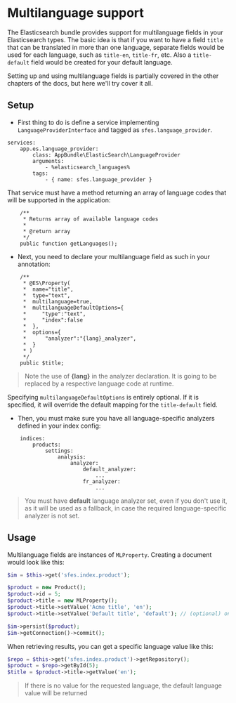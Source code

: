 # Multilanguage support

The Elasticsearch bundle provides support for multilanguage fields in your Elasticsearch types. The basic idea is that if you want to have a field `title` that can be translated in more than one language, separate fields would be used for each language, such as `title-en`, `title-fr`, etc. Also a `title-default` field would be created for your default language.

Setting up and using multilanguage fields is partially covered in the other chapters of the docs, but here we'll try cover it all.

## Setup

* First thing to do is define a service implementing `LanguageProviderInterface` and tagged as `sfes.language_provider`. 

```
services:
    app.es.language_provider:
        class: AppBundle\ElasticSearch\LanguageProvider
        arguments:
            - %elasticsearch_languages%
        tags:
            - { name: sfes.language_provider }
```

That service must have a method returning an array of language codes that will be supported in the application:

```
    /**
     * Returns array of available language codes
     *
     * @return array
     */
    public function getLanguages();
```

* Next, you need to declare your multilanguage field as such in your annotation:

```
    /**
     * @ES\Property(
     *  name="title",
     *  type="text",
     *  multilanguage=true,
     *  multilanguageDefaultOptions={
     *     "type":"text",
     *     "index":false
     *  },
     *  options={
     *      "analyzer":"{lang}_analyzer",
     *  }
     * )
     */
    public $title;
```
> Note the use of **{lang}** in the analyzer declaration. It is going to be replaced by a respective language code at runtime.

Specifying `multilanguageDefaultOptions` is entirely optional. If it is specified, it will override the default mapping for the `title-default` field.

* Then, you must make sure you have all language-specific analyzers defined in your index config:
```
    indices:
        products:
            settings:
                analysis:
                    analyzer:
                        default_analyzer:
                            ...
                        fr_analyzer:
                            ...
```
> You must have **default** language analyzer set, even if you don't use it, as it will be used as a fallback, in case the required language-specific analyzer is not set.

## Usage

Multilanguage fields are instances of `MLProperty`. Creating a document would look like this:
```php
$im = $this->get('sfes.index.product');

$product = new Product();
$product->id = 5;
$product->title = new MLProperty();
$product->title->setValue('Acme title', 'en');
$product->title->setValue('Default title', 'default'); // (optional) only if you need a default language field in your app 

$im->persist($product);
$im->getConnection()->commit();
```

When retrieving results, you can get a specific language value like this:
```php
$repo = $this->get('sfes.index.product')->getRepository();
$product = $repo->getById(5);
$title = $product->title->getValue('en');
```
> If there is no value for the requested language, the default language value will be returned
